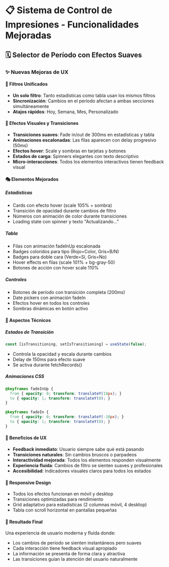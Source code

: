 # 📋 Sistema de Control de Impresiones - Funcionalidades Mejoradas

## 🗓️ Selector de Período con Efectos Suaves

### ✨ Nuevas Mejoras de UX

#### 🎯 Filtros Unificados
- **Un solo filtro**: Tanto estadísticas como tabla usan los mismos filtros
- **Sincronización**: Cambios en el período afectan a ambas secciones simultáneamente
- **Atajos rápidos**: Hoy, Semana, Mes, Personalizado

#### 🎨 Efectos Visuales y Transiciones
- **Transiciones suaves**: Fade in/out de 300ms en estadísticas y tabla
- **Animaciones escalonadas**: Las filas aparecen con delay progresivo (50ms)
- **Efectos hover**: Scale y sombras en tarjetas y botones
- **Estados de carga**: Spinners elegantes con texto descriptivo
- **Micro-interacciones**: Todos los elementos interactivos tienen feedback visual

#### 🎭 Elementos Mejorados

##### Estadísticas
- Cards con efecto hover (scale 105% + sombra)
- Transición de opacidad durante cambios de filtro
- Números con animación de color durante transiciones
- Loading state con spinner y texto "Actualizando..."

##### Tabla
- Filas con animación fadeInUp escalonada
- Badges coloridos para tipo (Rojo=Color, Gris=B/N)
- Badges para doble cara (Verde=Sí, Gris=No)
- Hover effects en filas (scale 101% + bg-gray-50)
- Botones de acción con hover scale 110%

##### Controles
- Botones de período con transición completa (200ms)
- Date pickers con animación fadeIn
- Efectos hover en todos los controles
- Sombras dinámicas en botón activo

#### 🔧 Aspectos Técnicos

##### Estados de Transición
```javascript
const [isTransitioning, setIsTransitioning] = useState(false);
```
- Controla la opacidad y escala durante cambios
- Delay de 150ms para efecto suave
- Se activa durante fetchRecords()

##### Animaciones CSS
```css
@keyframes fadeInUp {
  from { opacity: 0; transform: translateY(10px); }
  to { opacity: 1; transform: translateY(0); }
}

@keyframes fadeIn {
  from { opacity: 0; transform: translateY(-10px); }
  to { opacity: 1; transform: translateY(0); }
}
```

#### 🚀 Beneficios de UX
- **Feedback inmediato**: Usuario siempre sabe qué está pasando
- **Transiciones naturales**: Sin cambios bruscos o parpadeos
- **Interactividad mejorada**: Todos los elementos responden visualmente
- **Experiencia fluida**: Cambios de filtro se sienten suaves y profesionales
- **Accesibilidad**: Indicadores visuales claros para todos los estados

#### 📱 Responsive Design
- Todos los efectos funcionan en móvil y desktop
- Transiciones optimizadas para rendimiento
- Grid adaptativo para estadísticas (2 columnas móvil, 4 desktop)
- Tabla con scroll horizontal en pantallas pequeñas

#### 🎯 Resultado Final
Una experiencia de usuario moderna y fluida donde:
- Los cambios de período se sienten instantáneos pero suaves
- Cada interacción tiene feedback visual apropiado
- La información se presenta de forma clara y atractiva
- Las transiciones guían la atención del usuario naturalmente